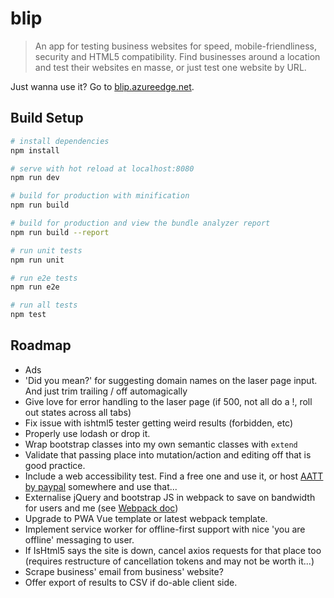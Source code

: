# blip

> An app for testing business websites for speed, mobile-friendliness, security and HTML5 compatibility. Find businesses around a location and test their websites en masse, or just test one website by URL.

Just wanna use it? Go to [blip.azureedge.net](https://blip.azureedge.net).

## Build Setup

``` bash
# install dependencies
npm install

# serve with hot reload at localhost:8080
npm run dev

# build for production with minification
npm run build

# build for production and view the bundle analyzer report
npm run build --report

# run unit tests
npm run unit

# run e2e tests
npm run e2e

# run all tests
npm test
```

## Roadmap

- Ads
- 'Did you mean?' for suggesting domain names on the laser page input. And just trim trailing / off automagically
- Give love for error handling to the laser page (if 500, not all do a !, roll out states across all tabs)
- Fix issue with ishtml5 tester getting weird results (forbidden, etc)
- Properly use lodash or drop it.
- Wrap bootstrap classes into my own semantic classes with `extend`
- Validate that passing place into mutation/action and editing off that is good practice.
- Include a web accessibility test. Find a free one and use it, or host [AATT by paypal](https://github.com/paypal/AATT) somewhere and use that...
- Externalise jQuery and bootstrap JS in webpack to save on bandwidth for users and me (see [Webpack doc](https://webpack.github.io/docs/library-and-externals.html))
- Upgrade to PWA Vue template or latest webpack template.
- Implement service worker for offline-first support with nice 'you are offline' messaging to user.
- If IsHtml5 says the site is down, cancel axios requests for that place too (requires restructure of cancellation tokens and may not be worth it...)
- Scrape business' email from business' website?
- Offer export of results to CSV if do-able client side.
